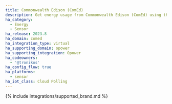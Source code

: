 ```yaml
---
title: Commonwealth Edison (ComEd)
description: Get energy usage from Commonwealth Edison (ComEd) using the Opower integration
ha_category:
  - Energy
  - Sensor
ha_release: 2023.8
ha_domain: comed
ha_integration_type: virtual
ha_supporting_domain: opower
ha_supporting_integration: Opower
ha_codeowners:
  - '@tronikos'
ha_config_flow: true
ha_platforms:
  - sensor
ha_iot_class: Cloud Polling
---
```


{% include integrations/supported_brand.md %}
